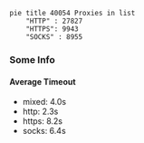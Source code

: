 
```mermaid
pie title 40054 Proxies in list
    "HTTP" : 27827
    "HTTPS": 9943
    "SOCKS" : 8955
```

### Some Info
#### Average Timeout

- mixed: 4.0s
- http: 2.3s
- https: 8.2s
- socks: 6.4s
